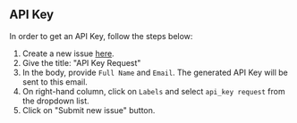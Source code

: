 ## API Key

In order to get an API Key, follow the steps below:

1. Create a new issue [here](https://github.com/assefamaru/cellosaurus-api/issues/new).
2. Give the title: "API Key Request"
3. In the body, provide `Full Name` and `Email`. The generated API Key will be sent to this email.
4. On right-hand column, click on `Labels` and select `api_key request` from the dropdown list.
5. Click on "Submit new issue" button.
